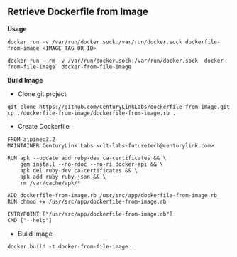 Retrieve Dockerfile from Image
-----------------------------

**Usage**
```
docker run -v /var/run/docker.sock:/var/run/docker.sock dockerfile-from-image <IMAGE_TAG_OR_ID>

docker run --rm -v /var/run/docker.sock:/var/run/docker.sock  docker-from-file-image  docker-from-file-image
```

**Build Image**

- Clone git project
```
git clone https://github.com/CenturyLinkLabs/dockerfile-from-image.git
cp ./dockerfile-from-image/dockerfile-from-image.rb .
```

- Create Dockerfile
~~~
FROM alpine:3.2
MAINTAINER CenturyLink Labs <clt-labs-futuretech@centurylink.com>

RUN apk --update add ruby-dev ca-certificates && \
    gem install --no-rdoc --no-ri docker-api && \
    apk del ruby-dev ca-certificates && \
    apk add ruby ruby-json && \
    rm /var/cache/apk/*

ADD dockerfile-from-image.rb /usr/src/app/dockerfile-from-image.rb
RUN chmod +x /usr/src/app/dockerfile-from-image.rb

ENTRYPOINT ["/usr/src/app/dockerfile-from-image.rb"]
CMD ["--help"]
~~~

- Build Image
~~~
docker build -t docker-from-file-image .
~~~


